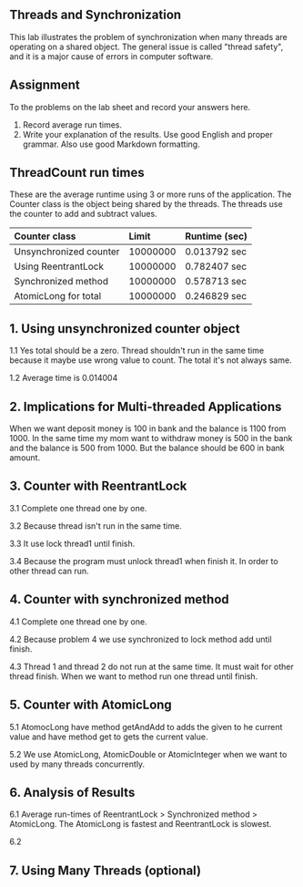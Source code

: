 ## Threads and Synchronization

This lab illustrates the problem of synchronization when many threads are operating on a shared object.  The general issue is called "thread safety", and it is a major cause of errors in computer software.

## Assignment

To the problems on the lab sheet and record your answers here.

1. Record average run times.
2. Write your explanation of the results.  Use good English and proper grammar.  Also use good Markdown formatting.

## ThreadCount run times

These are the average runtime using 3 or more runs of the application.
The Counter class is the object being shared by the threads.
The threads use the counter to add and subtract values.

| Counter class           | Limit              | Runtime (sec)   |
|:------------------------|:-------------------|-----------------|
| Unsynchronized counter  | 10000000           | 0.013792 sec    |
| Using ReentrantLock     | 10000000           | 0.782407 sec    |
| Synchronized method     | 10000000           | 0.578713 sec    |
| AtomicLong for total    | 10000000           | 0.246829 sec    |

## 1. Using unsynchronized counter object

1.1 Yes total should be a zero. Thread shouldn't run in the same time because it maybe use wrong value to count. The total it's not always same.

1.2 Average time is 0.014004

## 2. Implications for Multi-threaded Applications

   When we want deposit money is 100 in bank and the balance is 1100 from 1000. In the same time my mom want to withdraw money is 500 in the bank and the balance is 500 from 1000. But the balance should be 600 in bank amount.

## 3. Counter with ReentrantLock

3.1 Complete one thread one by one.

3.2 Because thread isn't run in the same time.

3.3 It use lock thread1 until finish.

3.4 Because the program must unlock thread1 when finish it. In order to other thread can run.

## 4. Counter with synchronized method

4.1 Complete one thread one by one.

4.2 Because problem 4 we use synchronized to lock method add until finish.

4.3 Thread 1 and thread 2 do not run at the same time. It must wait for other thread finish. When we want to method run one thread until finish.

## 5. Counter with AtomicLong

5.1 AtomocLong have method getAndAdd to adds the given to he current value and have method get to gets the current value.

5.2 We use AtomicLong, AtomicDouble or AtomicInteger when we want to used by many threads concurrently.

## 6. Analysis of Results

6.1 Average run-times of ReentrantLock > Synchronized method > AtomicLong. The AtomicLong is fastest and ReentrantLock is slowest.

6.2 

## 7. Using Many Threads (optional)

